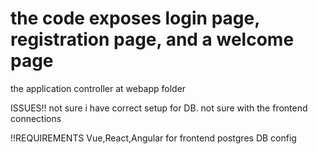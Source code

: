 # the code exposes login page, registration page, and a welcome page
the application controller at webapp folder

ISSUES!! 
not sure i have correct setup for DB.
not sure with the frontend connections

!!REQUIREMENTS
Vue,React,Angular for frontend
postgres DB config
